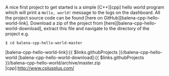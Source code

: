 A nice first project to get started is a simple [C++][cpp] hello world program which will print a `Hello, world!` message to the logs on the dashboard. All the project source code can be found [here on GitHub][balena-cpp-hello-world-link]. Download a zip of the project from [here][balena-cpp-hello-world-download], extract this file and navigate to the directory of the project e.g.

```shell
$ cd balena-cpp-hello-world-master
```

[balena-cpp-hello-world-link]:{{ $links.githubProjects }}/balena-cpp-hello-world
[balena-cpp-hello-world-download]:{{ $links.githubProjects }}/balena-cpp-hello-world/archive/master.zip
[cpp]:http://www.cplusplus.com/
